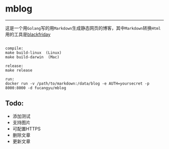 # mblog

---

这是一个用`Golang`写的用`Markdown`生成静态网页的博客，其中`Markdown`转换`Html`用的工具是[blackfriday](https://github.com/russross/blackfriday)
```

compile:
make build-linux  (Linux)
make build-darwin  (Mac)

release:
make release

run:
docker run -v /path/to/markdown:/data/blog -e AUTH=yoursecret -p 8000:8000 -d fucangyu/mblog

```


Todo:
---
* 添加测试
* 支持图片
* 可配置HTTPS
* 删除文章
* 更新文章
